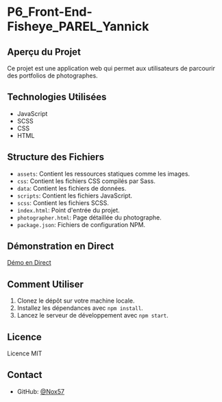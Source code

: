 # P6_Front-End-Fisheye_PAREL_Yannick

## Aperçu du Projet
Ce projet est une application web qui permet aux utilisateurs de parcourir des portfolios de photographes.

## Technologies Utilisées
- JavaScript
- SCSS
- CSS
- HTML

## Structure des Fichiers
- `assets`: Contient les ressources statiques comme les images.
- `css`: Contient les fichiers CSS compilés par Sass.
- `data`: Contient les fichiers de données.
- `scripts`: Contient les fichiers JavaScript.
- `scss`: Contient les fichiers SCSS.
- `index.html`: Point d'entrée du projet.
- `photographer.html`: Page détaillée du photographe.
- `package.json`: Fichiers de configuration NPM.

## Démonstration en Direct
[Démo en Direct](https://nox57.github.io/P6_Front-End-Fisheye_PAREL_Yannick/)

## Comment Utiliser
1. Clonez le dépôt sur votre machine locale.
2. Installez les dépendances avec `npm install`.
3. Lancez le serveur de développement avec `npm start`.

## Licence
Licence MIT

## Contact
- GitHub: [@Nox57](https://github.com/Nox57)

